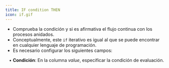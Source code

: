 ```yaml
---
title: IF condition THEN
icon: if.gif
---
```

* Comprueba la condición y si es afirmativa el flujo continua con los procesos anidados.
* Conceptualmente, este `if` iterativo es igual al que se puede encontrar en cualquier lenguaje de programación.
* Es necesario configurar los siguientes campos: <br />

&nbsp; &nbsp;• **Condición**: En la columna *value*, especificar la condición de evaluación.
